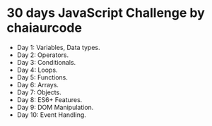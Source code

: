 # 30 days JavaScript Challenge by chaiaurcode

-   Day 1: Variables, Data types.
-   Day 2: Operators.
-   Day 3: Conditionals.
-   Day 4: Loops.
-   Day 5: Functions.
-   Day 6: Arrays.
-   Day 7: Objects.
-   Day 8: ES6+ Features.
-   Day 9: DOM Manipulation.
-   Day 10: Event Handling.
